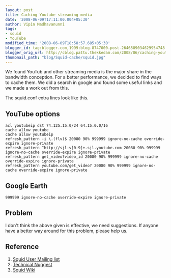 ```yaml
---
layout: post
title: Caching Youtube streaming media
date: '2008-06-09T17:11:00.004+05:30'
author: Vipin Madhavanunni
tags:
- squid
- YouTube
modified_time: '2008-06-09T18:58:57.685+05:30'
blogger_id: tag:blogger.com,1999:blog-8747000.post-2646589034629954748
blogger_orig_url: http://cblog.pattu.thekkedam.com/2008/06/caching-youtube-streaming-media.html
thumbnail_path: "blog/Squid-cache/squid.jpg"
---
```


We found YouTub and other streaming media is the major share in the bandwidth conception. For a better performance, we decided to  find ways to cache them. We did a search in google and found some useful links and we made a work out from this. 

The squid.conf extra lines look like this. 

## YouTube options 

```acl youtube dstdomain .youtube.com .googlevideo.com video.google.com  video.google.co.in 
acl youtubeip dst 74.125.15.0/24 64.15.0.0/16 
cache allow youtube 
cache allow youtubeip 
refresh_pattern -i \.(flv)$ 20080 90% 999999 ignore-no-cache override-expire ignore-private 
refresh_pattern ^http://sjl-v[0-9]+.sjl.youtube.com 20080 90% 999999  ignore-no-cache override-expire ignore-private 
refresh_pattern get_video?video_id 20080 90% 999999 ignore-no-cache 
override-expire ignore-private 
refresh_pattern youtube.com/get_video? 20080 90% 999999 ignore-no-cache override-expire ignore-private 
```

## Google Earth 

```refresh_pattern -i m/^http:\/\/kh(.*?)\.google\.com(.*?)\/(.*?)$/ 20080 90% 
999999 ignore-no-cache override-expire ignore-private 
```

## Problem

I don't think the above given is effective, we need suggestions. If anyone have a better way around for this problem, please help us. 

## Reference 

1. [Squid User Mailing 
list](http://www.mail-archive.com/squid-users@squid-cache.org/msg55485.html) 
2. [Technical Nuggest](http://www.techienuggets.com/Detail?tx=32811) 
3. [Squid Wiki](http://wiki.squid-cache.org/Features/StoreUrlRewrite)
